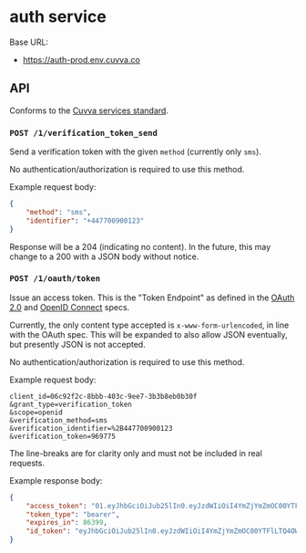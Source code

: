 # auth service

Base URL:

- https://auth-prod.env.cuvva.co

## API

Conforms to the [Cuvva services standard][1].

### `POST /1/verification_token_send`

Send a verification token with the given `method` (currently only `sms`).

No authentication/authorization is required to use this method.

Example request body:

```json
{
	"method": "sms",
	"identifier": "+447700900123"
}
```

Response will be a 204 (indicating no content). In the future, this may change
to a 200 with a JSON body without notice.

### `POST /1/oauth/token`

Issue an access token. This is the "Token Endpoint" as defined in the
[OAuth 2.0](https://tools.ietf.org/html/rfc6749#section-3.2) and
[OpenID Connect](https://openid.net/specs/openid-connect-core-1_0.html) specs.

Currently, the only content type accepted is `x-www-form-urlencoded`, in line
with the OAuth spec. This will be expanded to also allow JSON eventually, but
presently JSON is not accepted.

No authentication/authorization is required to use this method.

Example request body:

```
client_id=06c92f2c-8bbb-403c-9ee7-3b3b8eb0b30f
&grant_type=verification_token
&scope=openid
&verification_method=sms
&verification_identifier=%2B447700900123
&verification_token=969775
```

The line-breaks are for clarity only and must not be included in real requests.

Example response body:

```json
{
	"access_token": "01.eyJhbGciOiJub25lIn0.eyJzdWIiOiI4YmZjYmZmOC00YTFlLTQ4OWEtODFkMS0yZmIxNDFlMTkxNTkifQ.",
	"token_type": "bearer",
	"expires_in": 86399,
	"id_token": "eyJhbGciOiJub25lIn0.eyJzdWIiOiI4YmZjYmZmOC00YTFlLTQ4OWEtODFkMS0yZmIxNDFlMTkxNTkifQ."
}
```

[1]: https://github.com/cuvva/standards/blob/master/services.md

